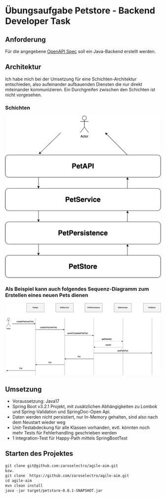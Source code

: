 # Übungsaufgabe Petstore - Backend Developer Task


## Anforderung
Für die angegebene [OpenAPI Spec](openapi.yaml) soll ein Java-Backend erstellt werden.

## Architektur
Ich habe mich bei der Umsetzung für eine Schichten-Architektur entschieden, also aufeinander aufbauenden Diensten die nur direkt miteinander kommunizieren.
Ein Durchgreifen zwischen den Schichten ist nicht vorgesehen.

### Schichten
![Schichten](./schichten.png)

### Als Beispiel kann auch folgendes Sequenz-Diagramm zum Erstellen eines neuen Pets dienen  
  
  
![Sequenzdiagramm CreatePet](./sequenzdiagram01.png)

## Umsetzung
* Voraussetzung: Java17
* Spring Boot v3.2.1 Projekt, mit zusätzlichen Abhängigkeiten zu Lombok und Spring-Validation und SpringDoc-Open Api.
* Daten werden nicht persistiert, nur In-Memory gehalten, sind also nach dem Neustart wieder weg
* Unit-Testabdeckung für alle Klassen vorhanden, evtl. könnten noch mehr Tests für Fehlerhandling geschrieben werden
* 1 Integration-Test für Happy-Path mittels SpringBootTest


## Starten des Projektes
```
git clone git@github.com:zaroselectro/agile-aim.git
bzw.
git clone  https://github.com/zaroselectro/agile-aim.git
cd agile-aim
mvn clean install
java -jar target/petstore-0.0.1-SNAPSHOT.jar
```



